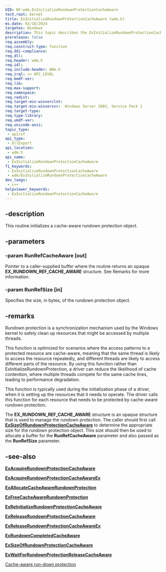 ```yaml
---
UID: NF:wdm.ExInitializeRundownProtectionCacheAware
tech.root: kernel
title: ExInitializeRundownProtectionCacheAware (wdm.h)
ms.date: 02/16/2024
targetos: Windows
description: This topic describes the ExInitializeRundownProtectionCacheAware function.
prerelease: false
req.assembly: 
req.construct-type: function
req.ddi-compliance: 
req.dll: 
req.header: wdm.h
req.idl: 
req.include-header: Wdm.h
req.irql: <= APC_LEVEL
req.kmdf-ver: 
req.lib: 
req.max-support: 
req.namespace: 
req.redist: 
req.target-min-winverclnt:
req.target-min-winversvr:  Windows Server 2003, Service Pack 1
req.target-type: 
req.type-library: 
req.umdf-ver: 
req.unicode-ansi: 
topic_type:
 - apiref
api_type:
 - DllExport
api_location:
 - wdm.h
api_name:
 - ExInitializeRundownProtectionCacheAware
f1_keywords:
 - ExInitializeRundownProtectionCacheAware
 - wdm/ExInitializeRundownProtectionCacheAware
dev_langs:
 - c++
helpviewer_keywords:
 - ExInitializeRundownProtectionCacheAware
---
```


## -description

This routine initializes a cache-aware rundown protection object.

## -parameters

### -param RunRefCacheAware [out]

Pointer to a caller-supplied buffer where the routine returns an opaque **EX_RUNDOWN_REF_CACHE_AWARE** structure. See Remarks for more information.

### -param RunRefSize [in]

Specifies the size, in bytes, of the rundown protection object.

## -remarks

Rundown protection is a synchronization mechanism used by the Windows kernel to safely clean up resources that might be accessed by multiple threads.

This function is optimized for scenarios where the access patterns to a protected resource are cache-aware, meaning that the same thread is likely to access the resource repeatedly, and different threads are likely to access different parts of the resource. By using this function rather than ExInitializeRundownProtection, a driver can reduce the likelihood of cache contention, where multiple threads compete for the same cache lines, leading to performance degradation.

This function is typically used during the initialization phase of a driver, when it is setting up the resources that it needs to operate. The driver calls this function for each resource that needs to be protected by cache-aware rundown protection.

The **EX_RUNDOWN_REF_CACHE_AWARE** structure is an opaque structure that is used to manage the rundown protection. The caller should first call [**ExSizeOfRundownProtectionCacheAware**](./nf-wdm-exsizeofrundownprotectioncacheaware.md) to determine the appropriate size for the rundown protection object. This size should then be used to allocate a buffer for the **RunRefCacheAware** parameter and also passed as the **RunRefSize** parameter.

## -see-also

[**ExAcquireRundownProtectionCacheAware**](./nf-wdm-exacquirerundownprotectioncacheaware.md)

[**ExAcquireRundownProtectionCacheAwareEx**](./nf-wdm-exacquirerundownprotectioncacheawareex.md)

[**ExAllocateCacheAwareRundownProtection**](./nf-wdm-exallocatecacheawarerundownprotection.md)

[**ExFreeCacheAwareRundownProtection**](./nf-wdm-exfreecacheawarerundownprotection.md)

[**ExReInitializeRundownProtectionCacheAware**](./nf-wdm-exreinitializerundownprotectioncacheaware.md)

[**ExReleaseRundownProtectionCacheAware**](./nf-wdm-exreleaserundownprotectioncacheaware.md)

[**ExReleaseRundownProtectionCacheAwareEx**](./nf-wdm-exreleaserundownprotectioncacheawareex.md)

[**ExRundownCompletedCacheAware**](./nf-wdm-exrundowncompletedcacheaware.md)

[**ExSizeOfRundownProtectionCacheAware**](./nf-wdm-exsizeofrundownprotectioncacheaware.md)

[**ExWaitForRundownProtectionReleaseCacheAware**](./nf-wdm-exwaitforrundownprotectionreleasecacheaware.md)

[Cache-aware run-down protection](/windows-hardware/drivers/kernel/run-down-protection#cache-aware-run-down-protection)
